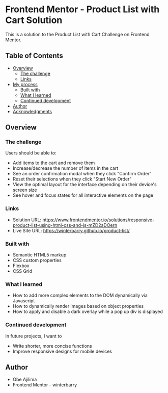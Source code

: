 # Frontend Mentor - Product List with Cart Solution

This is a solution to the Product List with Cart Challenge on Frontend Mentor.

## Table of Contents

- [Overview](#overview)
  - [The challenge](#the-challenge)
  - [Links](#links)
- [My process](#my-process)
  - [Built with](#built-with)
  - [What I learned](#what-i-learned)
  - [Continued development](#continued-development)
- [Author](#author)
- [Acknowledgments](#acknowledgments)

## Overview

### The challenge

Users should be able to:

- Add items to the cart and remove them
- Increase/decrease the number of items in the cart
- See an order confirmation modal when they click "Confirm Order"
- Reset their selections when they click "Start New Order"
- View the optimal layout for the interface depending on their device's screen size
- See hover and focus states for all interactive elements on the page

### Links

- Solution URL: https://www.frontendmentor.io/solutions/responsive-product-list-using-html-css-and-js-mZD2aDOern
- Live Site URL: https://winterbarry.github.io/product-list/

### Built with

- Semantic HTML5 markup
- CSS custom properties
- Flexbox
- CSS Grid

### What I learned

- How to add more complex elements to the DOM dynamically via Javascript
- How to dynamically render images based on object properties
- How to apply and disable a dark overlay while a pop up div is displayed

### Continued development

In future projects, I want to

- Write shorter, more concise functions
- Improve responsive designs for mobile devices

## Author

- Obe Ajilima
- Frontend Mentor - winterbarry

